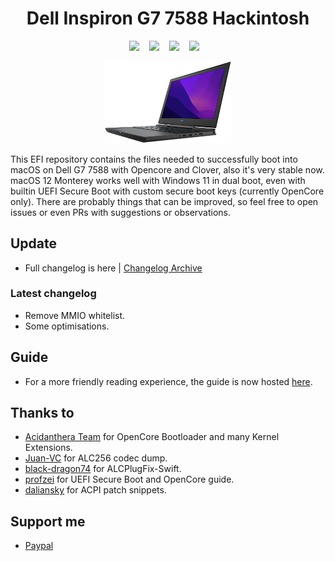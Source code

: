 <h1 align="center"> Dell Inspiron G7 7588 Hackintosh </h1>

<p align="center">
  <a href="https://www.apple.com/">
    <img src="https://img.shields.io/badge/macOS-11.6.7-red"></a> &nbsp;&nbsp;
  <a href="https://www.dell.com/support/home/en-vn/drivers/driversdetails?driverid=1dkg0&oscode=wt64a&productcode=g-series-15-7588-laptop">
    <img src="https://img.shields.io/badge/BIOS-1.21-blue"></a> &nbsp;&nbsp;
  <a href="https://github.com/acidanthera/OpenCorePkg">
    <img src="https://img.shields.io/badge/OpenCore-0.8.2-12AED6"></a> &nbsp;&nbsp;
  <a href="https://github.com/CloverHackyColor/CloverBootloader">
    <img src="https://img.shields.io/badge/Clover-5148-00CC00"></a> &nbsp;&nbsp;
</p>

<p align="center">
  <img src="./asset/g7.png" alt="Dell G7 7588" width="40%">
</p>

This EFI repository contains the files needed to successfully boot into macOS on Dell G7 7588 with Opencore and Clover, also it's very stable now. macOS 12 Monterey works well with Windows 11 in dual boot, even with builtin UEFI Secure Boot with custom secure boot keys (currently OpenCore only). There are probably things that can be improved, so feel free to open issues or even PRs with suggestions or observations.

## Update

* Full changelog is here | [Changelog Archive](https://github.com/aksm-unmei/Dell-Inspiron-G7-7588-Hackintosh/blob/main/Changelog.md)

### Latest changelog

- Remove MMIO whitelist.
- Some optimisations.

## Guide

* For a more friendly reading experience, the guide is now hosted [here](https://aksm-unmei.github.io/hackintosh-guide/dell-g7/).

<h2>Thanks to</h2>

* [Acidanthera Team](https://github.com/acidanthera) for OpenCore Bootloader and many Kernel Extensions.
* [Juan-VC](https://github.com/Juan-VC/Hackintosh-macOS-Dell-G7-7588/blob/main/codec_dump.txt) for ALC256 codec dump.
* [black-dragon74](https://github.com/black-dragon74/ALCPlugFix-Swift) for ALCPlugFix-Swift.
* [profzei](https://github.com/profzei/Matebook-X-Pro-2018/wiki/Enable-BIOS-Secure-Boot-with-OpenCore) for UEFI Secure Boot and OpenCore guide.
* [daliansky](https://github.com/daliansky/OC-little) for ACPI patch snippets.

<h2>Support me</h2>

* [Paypal](https://www.paypal.me/tekun0lxrd)
